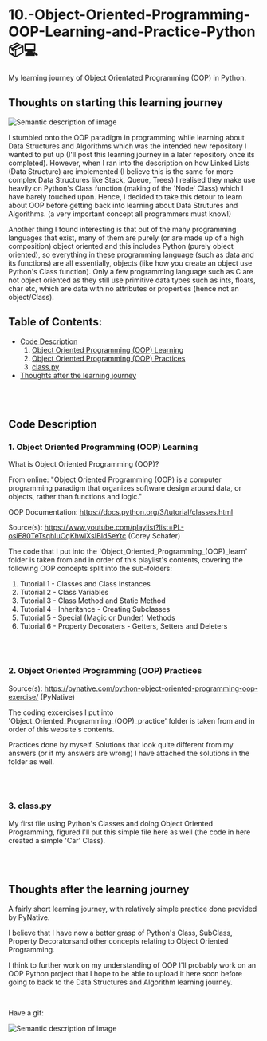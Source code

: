 # 10.-Object-Oriented-Programming-OOP-Learning-and-Practice-Python :package::computer:
My learning journey of Object Orientated Programming (OOP) in Python.

## Thoughts on starting this learning journey

![Semantic description of image](https://media.istockphoto.com/id/1257522431/vector/businessman-reach-out-for-the-stars-by-using-books-as-the-platform-describe-reach-successful.jpg?s=612x612&w=0&k=20&c=oaYDGOJ06ebcwxaF7FQkfT_ry8inGlJbmVZnGvZo5U4=)

I stumbled onto the OOP paradigm in programming while learning about Data Structures and Algorithms which was the intended new repository I wanted to put up (I'll post this learning journey in a later repository once its completed). However, when I ran into the description on how Linked Lists (Data Structure) are implemented (I believe this is the same for more complex Data Structures like Stack, Queue, Trees) I realised they make use heavily on Python's Class function (making of the 'Node' Class) which I have barely touched upon. Hence, I decided to take this detour to learn about OOP before getting back into learning about Data Strutures and Algorithms. (a very important concept all programmers must know!)

Another thing I found interesting is that out of the many programming languages that exist, many of them are purely (or are made up of a high composition) object oriented and this includes Python (purely object oriented), so everything in these programming language (such as data and its functions) are all essentially, objects (like how you create an object use Python's Class function). Only a few programming language such as C are not object oriented as they still use primitive data types such as ints, floats, char etc, which are data with no attributes or properties (hence not an object/Class).

## Table of Contents:
+ [Code Description](#codedescription)
  1. [Object Oriented Programming (OOP) Learning](#ooplearning)
  2. [Object Oriented Programming (OOP) Practices](#ooppractices)
  3. [class.py](#class.py)
+ [Thoughts after the learning journey](#thoughts)

<br>

<br>

## Code Description <a name = "codedescription"></a>

### 1. Object Oriented Programming (OOP) Learning <a name = "ooplearning"></a>

What is Object Oriented Programming (OOP)?

From online: "Object Oriented Programming (OOP) is a computer programming paradigm that organizes software design around data, or objects, rather than functions and logic."

OOP Documentation: https://docs.python.org/3/tutorial/classes.html

Source(s): https://www.youtube.com/playlist?list=PL-osiE80TeTsqhIuOqKhwlXsIBIdSeYtc (Corey Schafer) 

The code that I put into the 'Object_Oriented_Programming_(OOP)_learn' folder is taken from and in order of this playlist's contents, covering the following OOP concepts split into the sub-folders:
  1. Tutorial 1 - Classes and Class Instances
  2. Tutorial 2 - Class Variables
  3. Tutorial 3 - Class Method and Static Method
  4. Tutorial 4 - Inheritance - Creating Subclasses
  5. Tutorial 5 - Special (Magic or Dunder) Methods
  6. Tutorial 6 - Property Decoraters - Getters, Setters and Deleters

<br>

<br>

### 2. Object Oriented Programming (OOP) Practices <a name = "ooppractices"></a>

Source(s): https://pynative.com/python-object-oriented-programming-oop-exercise/ (PyNative)

The coding excercises I put into 'Object_Oriented_Programming_(OOP)_practice' folder is taken from and in order of this website's contents.

Practices done by myself. Solutions that look quite different from my answers (or if my answers are wrong) I have attached the solutions in the folder as well.

<br>

<br>

### 3. class.py <a name = "class.py"></a>

My first file using Python's Classes and doing Object Oriented Programming, figured I'll put this simple file here as well (the code in here created a simple 'Car' Class).

<br>

<br>

## Thoughts after the learning journey <a name = "thoughts"></a>
A fairly short learning journey, with relatively simple practice done provided by PyNative. 

I believe that I have now a better grasp of Python's Class, SubClass, Property Decoratorsand other concepts relating to Object Oriented Programming.

I think to further work on my understanding of OOP I'll probably work on an OOP Python project that I hope to be able to upload it here soon before going to back to the Data Structures and Algorithm learning journey.

<br>

Have a gif:

![Semantic description of image](https://media.tenor.com/wL59aqQiwzAAAAAM/cat-kitty.gif)
